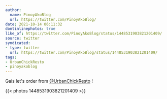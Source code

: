 ```yaml
---
author:
  name: PinoyAkoBlog
  url: https://twitter.com/PinoyAkoBlog/
date: 2021-10-14 06:11:32
dontinlinephotos: true
like_of: https://twitter.com/PinoyAkoBlog/status/1448531903821201409/
source: twitter
syndicated:
- type: twitter
  url: https://twitter.com/PinoyAkoBlog/status/1448531903821201409/
tags:
- UrbanChickResto
- pinoyakoblog
---
```


Gais let's order from [@UrbanChickResto](https://twitter.com/UrbanChickResto/) ! 

{{< photos 1448531903821201409 >}}